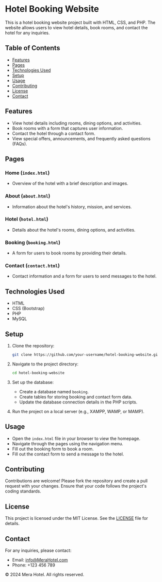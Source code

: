 # Hotel Booking Website

This is a hotel booking website project built with HTML, CSS, and PHP. The website allows users to view hotel details, book rooms, and contact the hotel for any inquiries.

## Table of Contents

- [Features](#features)
- [Pages](#pages)
- [Technologies Used](#technologies-used)
- [Setup](#setup)
- [Usage](#usage)
- [Contributing](#contributing)
- [License](#license)
- [Contact](#contact)

## Features

- View hotel details including rooms, dining options, and activities.
- Book rooms with a form that captures user information.
- Contact the hotel through a contact form.
- View special offers, announcements, and frequently asked questions (FAQs).

## Pages

### Home (`index.html`)
- Overview of the hotel with a brief description and images.

### About (`about.html`)
- Information about the hotel's history, mission, and services.

### Hotel (`hotel.html`)
- Details about the hotel's rooms, dining options, and activities.

### Booking (`booking.html`)
- A form for users to book rooms by providing their details.

### Contact (`contact.html`)
- Contact information and a form for users to send messages to the hotel.

## Technologies Used

- HTML
- CSS (Bootstrap)
- PHP
- MySQL

## Setup

1. Clone the repository:
    ```bash
    git clone https://github.com/your-username/hotel-booking-website.git
    ```

2. Navigate to the project directory:
    ```bash
    cd hotel-booking-website
    ```

3. Set up the database:
    - Create a database named `booking`.
    - Create tables for storing booking and contact form data.
    - Update the database connection details in the PHP scripts.

4. Run the project on a local server (e.g., XAMPP, WAMP, or MAMP).

## Usage

- Open the `index.html` file in your browser to view the homepage.
- Navigate through the pages using the navigation menu.
- Fill out the booking form to book a room.
- Fill out the contact form to send a message to the hotel.

## Contributing

Contributions are welcome! Please fork the repository and create a pull request with your changes. Ensure that your code follows the project's coding standards.

## License

This project is licensed under the MIT License. See the [LICENSE](LICENSE) file for details.

## Contact

For any inquiries, please contact:

- Email: info@MeraHotel.com
- Phone: +123 456 789

&copy; 2024 Mera Hotel. All rights reserved.
